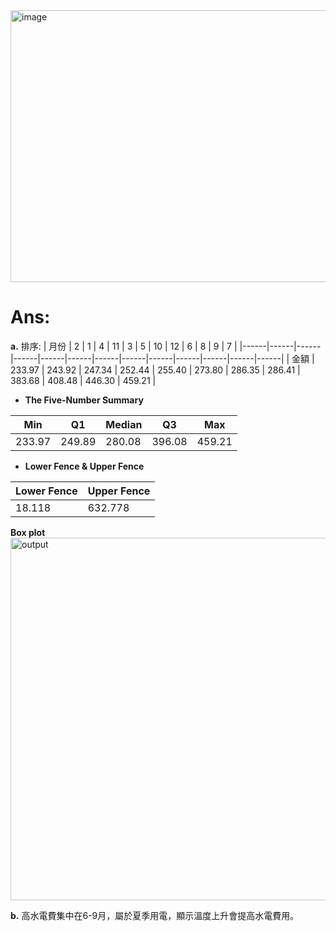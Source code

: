 <img width="535" height="435" alt="image" src="https://github.com/user-attachments/assets/704a35fb-76d9-4f3c-aa5a-90aca456163a" />

# Ans:
**a.**
排序:
| 月份 | 2    | 1    | 4    | 11   | 3    | 5    | 10   | 12   | 6    | 8    | 9    | 7    |
|------|------|------|------|------|------|------|------|------|------|------|------|------|
| 金額 | 233.97 | 243.92 | 247.34 | 252.44 | 255.40 | 273.80 | 286.35 | 286.41 | 383.68 | 408.48 | 446.30 | 459.21 |

- **The Five-Number Summary**

| Min   | Q1     | Median  | Q3     | Max   |   
|-------|--------|---------|--------|-------|   
| 233.97 | 249.89 | 280.08  | 396.08 | 459.21 |  

- **Lower Fence & Upper Fence** 

| Lower Fence | Upper Fence |
|-------------|-------------|
| 18.118      | 632.778     |

**Box plot**
<img width="1771" height="580" alt="output" src="https://github.com/user-attachments/assets/e6f5af2a-3b91-41ec-8e6f-62fb824d5c93" />

**b.**
高水電費集中在6-9月，屬於夏季用電，顯示溫度上升會提高水電費用。
